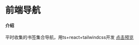 # 前端导航

#### 介绍
平时收集的书签集合导航，用ts+react+tailwindcss开发
[点击预览](http://robin901118.gitee.io/homepage_navigation)

